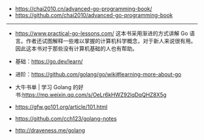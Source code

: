 + https://chai2010.cn/advanced-go-programming-book/
+ https://github.com/chai2010/advanced-go-programming-book

---

+ https://www.practical-go-lessons.com/
这本书采用渐进的方式讲解 Go 语言。作者还试图解释一些难以掌握的计算机科学概念，对于新人来说很有用。因此这本书对于那些没有计算机基础的人也有帮助。

+ 基础：https://go.dev/learn/
+ 进阶：https://github.com/golang/go/wiki#learning-more-about-go


+ 大牛书单 | 学习 Golang 的好书:<https://mp.weixin.qq.com/s/OeLr6kHWZ92lqDqQHZ8X5g>


+ https://gfw.go101.org/article/101.html
+ https://github.com/cch123/golang-notes
+ http://draveness.me/golang